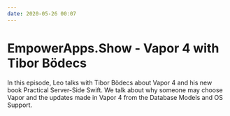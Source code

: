```yaml
---
date: 2020-05-26 00:07
---
```

# EmpowerApps.Show - Vapor 4 with Tibor Bödecs


In this episode, Leo talks with Tibor Bödecs about Vapor 4 and his new book Practical Server-Side Swift. We talk about why someone may choose Vapor and the updates made in Vapor 4 from the Database Models and OS Support.